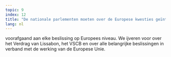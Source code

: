 ```yaml
---
topic: 9
index: 12
title: "De nationale parlementen moeten over de Europese kwesties geïnterpelleerd worden, "
lang: nl
---
```

voorafgaand aan elke beslissing op Europees niveau. We ijveren voor over het
Verdrag van Lissabon, het VSCB en over alle belangrijke beslissingen in
verband met de werking van de Europese Unie.
